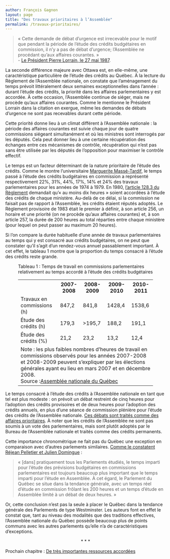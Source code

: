 ```yaml
---
author: François Gagnon
layout: page
title: "Des travaux prioritaires à l’Assemblée"
permalink: /travaux-prioritaires/
---
```


> «&nbsp;Cette demande de débat d’urgence est irrecevable pour le motif que pendant la période de l’étude des crédits budgétaires en commission, il n’y a pas de débat d’urgence; l’Assemblée ne procédant qu’aux affaires courantes.&nbsp;»<br />  - <a href="http://www.assnat.qc.ca/fr/publications/fiche-recueil-decisions-assemblee-commissions.html" title="Assemblée nationale du Québec, Recueil de décisions concernant la procédure parlementaire de l’Assemblée nationale, 2012, décision 88/39 (27 mai 1987)">Le Président Pierre Lorrain, le 27 mai 1987</a>.

La seconde différence majeure avec Ottawa est, en elle-même, une caractéristique particulière de l’étude des crédits au Québec. À la lecture du Règlement de l’Assemblée nationale, on constate que l’aménagement du temps prévoit littéralement deux semaines exceptionnelles dans l’année : durant l’étude des crédits, la priorité dans les affaires parlementaires y est accordée. À cette occasion, l’Assemblée continue de siéger, mais ne procède qu’aux affaires courantes. Comme le mentionne le Président Lorrain dans la citation en exergue, même les demandes de débats d’urgence ne sont pas recevables durant cette période.

Cette priorité donne lieu à un climat différent à l’Assemblée nationale&nbsp;: la période des affaires courantes est suivie chaque jour de quatre commissions siégeant simultanément  et où les ministres sont interrogés par les députés. Cela peut donner lieu à une certaine récupération des échanges entre ces mécanismes de contrôle, récupération qui n’est pas sans être utilisée par les députés de l’opposition pour maximiser le contrôle effectif.

Le temps est un facteur déterminant de la nature prioritaire de l’étude des crédits. Comme le montre l’universitaire [Marguerite Massé-Tardif][mmt], le temps passé à l’étude des crédits budgétaires en commission a représenté respectivement 22%, 31%, 44%, 17%, 14% et 24% des travaux parlementaires pour les années de 1974 à 1979. En 1980, [l’article 128.3 du Règlement][reg1980] demandait qu’« au moins dix heures » soient accordées à l’étude des crédits de chaque ministère. Au-delà de ce délai, si la commission ne faisait pas de rapport à l’Assemblée, les crédits étaient réputés adoptés. Le Règlement provisoire de 1983 était le premier à définir, à son article 256, un horaire et une priorité (on ne procède qu’aux affaires courantes) et, à son article 257, la durée de 200 heures au total réparties entre chaque ministère (pour lequel on peut passer au maximum 20 heures).

Si l’on compare la durée habituelle d’une année de travaux parlementaires au temps qui y est consacré aux crédits budgétaires, on ne peut que constater qu’il s’agit d’un rendez-vous annuel passablement important. À cet effet, le tableau 1 montre que la proportion du temps consacré à l’étude des crédits reste grande.

<figure>
	<figcaption>Tableau&nbsp;1 : Temps de travail en commissions parlementaires relativement au temps accordé à l’étude des crédits budgétaires </figcaption>
	
<table>

<tr>
	<td></td>
	<th>2007-2008</th>
	<th>2008-2009</th>
	<th>2009-2010</th>
	<th>2010-2011</th>
</tr>

<tr>
	<td>Travaux en commissions (h)</td>
	<td>847,2</td>
	<td>841,8</td>
	<td>1428,4</td>
	<td>1538,6</td>
</tr>

<tr>
	<td>Étude des crédits (h)</td>
	<td>179,3</td>
	<td>>195,7</td>
	<td>188,2</td>
	<td>191,1</td>
</tr>

<tr>
	<td>Étude des crédits (%)</td>
	<td>21,2</td>
	<td>23,2</td>
	<td>13,2</td>
	<td>12,4</td>
</tr>

<tr>
	<td colspan="5">Note&nbsp;: les plus faibles nombres d’heures de travail en commissions observés pour les années 2007-2008 et 2008-2009 peuvent s’expliquer par les élections générales ayant eu lieu en mars 2007 et en décembre 2008.<br />
	Source&nbsp;:<a href="#######" title="Secrétariat des Commissions de l’Assemblée nationale du Québec, Rapport statistique sur les travaux des commissions parlementaires, éditions de 2008 (p.12), 2009 (p. 12), 2010 (p. 12) et 2011 (p. 15)">Assemblée nationale du Québec</a>
	</td>
</tr>

</table> 
</figure>


Le temps consacré à l’étude des crédits à l’Assemblée nationale en tant que tel est plus modeste&nbsp;: on prévoit un débat restreint de cinq heures pour l’adoption des crédits provisoires et de deux heures pour l’adoption des crédits annuels, en plus d’une séance de commission plénière pour l’étude des crédits de l’Assemblée nationale. [Ces débats sont traités comme des affaires prioritaires][ppq]. À noter que les crédits de l’Assemblée ne sont pas soumis à un vote des parlementaires, mais sont plutôt adoptés par le Bureau de l’Assemblée nationale et traités comme des crédits permanents.

Cette importance chronométrique ne fait pas du Québec une exception en comparaison avec d’autres parlements similaires. [Comme le constatent Réjean Pelletier et Julien Domingue][peldom]&nbsp;:

> «&nbsp;[dans] pratiquement tous les Parlements étudiés, le temps imparti pour l’étude des prévisions budgétaires en commissions parlementaires est toujours beaucoup plus important que le temps imparti pour l’étude en Assemblée. À cet égard, le Parlement du Québec se situe dans la tendance générale, avec un temps réel d’étude en commission frôlant les 200 heures et un temps d’étude en Assemblée limité à un débat de deux heures.&nbsp;»

Or, cette conclusion n’est pas la seule à placer le Québec dans la tendance générale des Parlements de type Westminster. Les auteurs font en effet le constat que, tant au niveau des modalités que des traditions effectives, l’Assemblée nationale du Québec possède beaucoup plus de points communs avec les autres parlements qu’elle n’a de caractéristiques d’exceptions.


<p align="center">* * *</p>

Prochain chapitre : [De très importantes ressources accordées](../ressources-importantes/)

[mmt]: http://www.cubiq.ribg.gouv.qc.ca/in/faces/details.xhtml?id=p%3A%3Ausmarcdef_0000284301& "Massé-Tardif, Marguerite, «Le contrôle parlementaire des dépenses gouvernementales», Cahiers de l'ÉNAP, Vol. 6 (Septembre 1982), p. 22."

[reg1980]: http://www.cubiq.ribg.gouv.qc.ca/in/faces/details.xhtml?id=p%3A%3Ausmarcdef_0000004077 "Assemblée nationale du Québec, Règlement de l’Assemblée nationale du Québec, 1980."

[ppq]: http://www.assnat.qc.ca/fr/publications/fiche-procedure-parlementaire.html "Bonsaint, Michel (dir.), La procédure parlementaire au Québec, 3e édition, Assemblée nationale du Québec, 2012, p. 452."

[peldom]: http://www.fss.ulaval.ca/CMS_Recherche/upload/chaire_democratie/fichiers/cahier2_corrige_final.pdf "Pelletier, Réjean et Julien Domingue, «Le processus d’adoption des crédits budgétaires dans quelques Parlements de tradition britannique», Cahiers de recherche électorale et parlementaire, No 2, 2010."